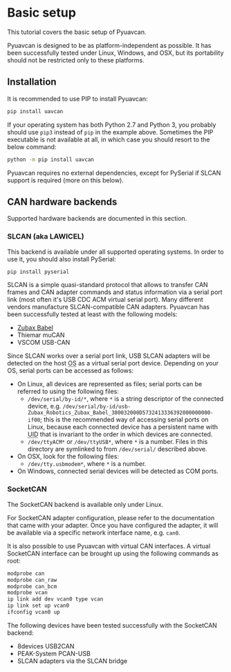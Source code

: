 ---
---

# Basic setup

This tutorial covers the basic setup of Pyuavcan.

Pyuavcan is designed to be as platform-independent as possible.
It has been successfully tested under Linux, Windows, and OSX,
but its portability should not be restricted only to these platforms.

## Installation

It is recommended to use PIP to install Pyuavcan:

```bash
pip install uavcan
```

If your operating system has both Python 2.7 and Python 3,
you probably should use `pip3` instead of `pip` in the example above.
Sometimes the PIP executable is not available at all,
in which case you should resort to the below command:

```bash
python -m pip install uavcan
```

Pyuavcan requires no external dependencies, except for PySerial if SLCAN support is required (more on this below).

## CAN hardware backends

Supported hardware backends are documented in this section.

### SLCAN (aka LAWICEL)

This backend is available under all supported operating systems.
In order to use it, you should also install PySerial:

```bash
pip install pyserial
```

SLCAN is a simple quasi-standard protocol that allows to transfer CAN frames and
CAN adapter commands and status information via a serial port link
(most often it's USB CDC ACM virtual serial port).
Many different vendors manufacture SLCAN-compatible CAN adapters.
Pyuavcan has been successfully tested at least with the following models:

* [Zubax Babel](https://docs.zubax.com/zubax_babel)
* Thiemar muCAN
* VSCOM USB-CAN

Since SLCAN works over a serial port link, USB SLCAN adapters will be detected on the host
<abbr title="Operating System">OS</abbr> as a virtual serial port device.
Depending on your OS, serial ports can be accessed as follows:

* On Linux, all devices are represented as files; serial ports can be referred to using the following files:
    * `/dev/serial/by-id/*`, where `*` is a string descriptor of the connected device, e.g.
`/dev/serial/by-id/usb-Zubax_Robotics_Zubax_Babel_380032000D5732413336392000000000-if00`;
this is the recommended way of accessing serial ports on Linux,
because each connected device has a persistent name with <abbr title="Unique ID">UID</abbr>
that is invariant to the order in which devices are connected.
    * `/dev/ttyACM*` or `/dev/ttyUSB*`, where `*` is a number.
Files in this directory are symlinked to from `/dev/serial/` described above.
* On OSX, look for the following files:
    * `/dev/tty.usbmodem*`, where `*` is a number.
* On Windows, connected serial devices will be detected as COM ports.

### SocketCAN

The SocketCAN backend is available only under Linux.

For SocketCAN adapter configuration, please refer to the documentation that
came with your adapter. Once you have configured the adapter, it will be
available via a specific network interface name, e.g. `can0`.

It is also possible to use Pyuavcan with virtual CAN interfaces.
A virtual SocketCAN interface can be brought up using the following commands as root:

```bash
modprobe can
modprobe can_raw
modprobe can_bcm
modprobe vcan
ip link add dev vcan0 type vcan
ip link set up vcan0
ifconfig vcan0 up
```

The following devices have been tested successfully with the SocketCAN backend:

* 8devices USB2CAN
* PEAK-System PCAN-USB
* SLCAN adapters via the SLCAN bridge


